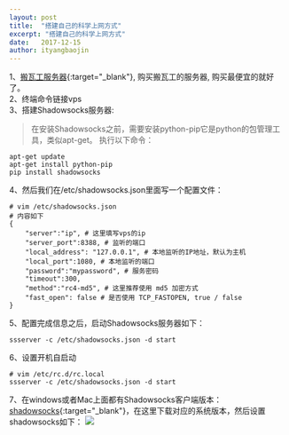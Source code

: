 ```yaml
---
layout: post
title:  "搭建自己的科学上网方式"
excerpt: "搭建自己的科学上网方式"
date:   2017-12-15
author: ityangbaojin
---
```

1、[搬瓦工服务器](https://bandwagonhost.com/){:target="_blank"}, 购买搬瓦工的服务器, 购买最便宜的就好了。   
2、终端命令链接vps   
3、搭建Shadowsocks服务器:
  > 在安装Shadowsocks之前，需要安装python-pip它是python的包管理工具，类似apt-get。
  执行以下命令：
  
```
apt-get update
apt-get install python-pip
pip install shadowsocks
```    
4、然后我们在/etc/shadowsocks.json里面写一个配置文件：
```
# vim /etc/shadowsocks.json
# 内容如下
{
    "server":"ip", # 这里填写vps的ip
    "server_port":8388, # 监听的端口
    "local_address": "127.0.0.1", # 本地监听的IP地址，默认为主机
    "local_port":1080, # 本地监听的端口
    "password":"mypassword", # 服务密码
    "timeout":300,
    "method":"rc4-md5", # 这里推荐使用 md5 加密方式
    "fast_open": false # 是否使用 TCP_FASTOPEN, true / false
}
```    
5、配置完成信息之后，启动Shadowsocks服务器如下：
```
ssserver -c /etc/shadowsocks.json -d start
```
6、设置开机自启动
```
# vim /etc/rc.d/rc.local
ssserver -c /etc/shadowsocks.json -d start
```
7、在windows或者Mac上面都有Shadowsocks客户端版本：[shadowsocks](https://github.com/shadowsocks){:target="_blank"}，在这里下载对应的系统版本，然后设置shadowsocks如下：
![](http://sunnyday.qiniudn.com/ss)


